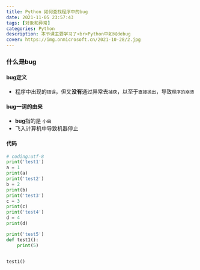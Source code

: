 ```yaml
---
title: Python 如何查找程序中的bug
date: 2021-11-05 23:57:43
tags: [对象和异常]
categories: Python
description: 本节课主要学习了<br>Python中如何debug
cover: https://img.onmicrosoft.cn/2021-10-28/2.jpg
---
```


### 什么是bug

#### bug定义

- 程序中出现的`错误`，但又**没有**通过异常去`捕获`，以至于`直接抛出`，导致`程序的崩溃`

#### bug一词的由来

- **bug**指的是 `小虫`
- 飞入计算机中导致机器停止

#### 代码

```python
# coding:utf-8
print('test1')
a = 1
print(a)
print('test2')
b = 2
print(b)
print('test3')
c = 3
print(c)
print('test4')
d = 4
print(d)

print('test5')
def test1():
    print(5)


test1()

```
